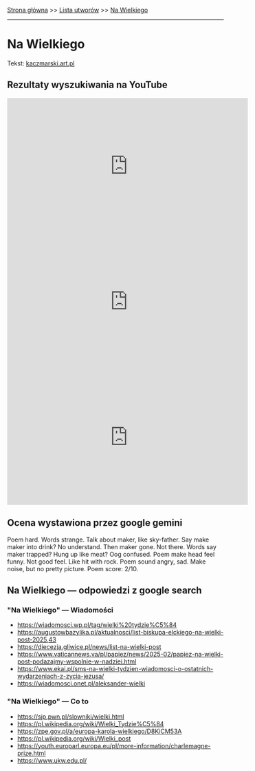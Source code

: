 [Strona główna](../index.md) >> [Lista utworów](../list.md) >> [Na Wielkiego](329.md)

---

# Na Wielkiego

Tekst: [kaczmarski.art.pl](https://www.kaczmarski.art.pl/tworczosc/wiersze/na-wielkiego/)

## Rezultaty wyszukiwania na YouTube

<iframe width="560" height="315" src="https://www.youtube.com/embed/YLXvyCJSOwk?si=IdontcarewhotheIRSsendsImnotpayingtaxes" title="YouTube video player" frameborder="0" allow="accelerometer; autoplay; clipboard-write; encrypted-media; gyroscope; picture-in-picture; web-share" referrerpolicy="strict-origin-when-cross-origin" allowfullscreen></iframe>

<iframe width="560" height="315" src="https://www.youtube.com/embed/-YGS9vhmFS0?si=IdontcarewhotheIRSsendsImnotpayingtaxes" title="YouTube video player" frameborder="0" allow="accelerometer; autoplay; clipboard-write; encrypted-media; gyroscope; picture-in-picture; web-share" referrerpolicy="strict-origin-when-cross-origin" allowfullscreen></iframe>

<iframe width="560" height="315" src="https://www.youtube.com/embed/KssVd4HRjig?si=IdontcarewhotheIRSsendsImnotpayingtaxes" title="YouTube video player" frameborder="0" allow="accelerometer; autoplay; clipboard-write; encrypted-media; gyroscope; picture-in-picture; web-share" referrerpolicy="strict-origin-when-cross-origin" allowfullscreen></iframe>

## Ocena wystawiona przez google gemini

Poem hard. Words strange. Talk about maker, like sky-father. Say make maker into drink? No understand. Then maker gone. Not there. Words say maker trapped? Hung up like meat? Oog confused. Poem make head feel funny. Not good feel. Like hit with rock. Poem sound angry, sad. Make noise, but no pretty picture. Poem score: 2/10.


## Na Wielkiego — odpowiedzi z google search

### "Na Wielkiego" — Wiadomości

- <https://wiadomosci.wp.pl/tag/wielki%20tydzie%C5%84>
- <https://augustowbazylika.pl/aktualnosci/list-biskupa-elckiego-na-wielki-post-2025,43>
- <https://diecezja.gliwice.pl/news/list-na-wielki-post>
- <https://www.vaticannews.va/pl/papiez/news/2025-02/papiez-na-wielki-post-podazajmy-wspolnie-w-nadziei.html>
- <https://www.ekai.pl/sms-na-wielki-tydzien-wiadomosci-o-ostatnich-wydarzeniach-z-zycia-jezusa/>
- <https://wiadomosci.onet.pl/aleksander-wielki>

### "Na Wielkiego" — Co to

- <https://sjp.pwn.pl/slowniki/wielki.html>
- <https://pl.wikipedia.org/wiki/Wielki_Tydzie%C5%84>
- <https://zpe.gov.pl/a/europa-karola-wielkiego/D8KiCM53A>
- <https://pl.wikipedia.org/wiki/Wielki_post>
- <https://youth.europarl.europa.eu/pl/more-information/charlemagne-prize.html>
- <https://www.ukw.edu.pl/>

